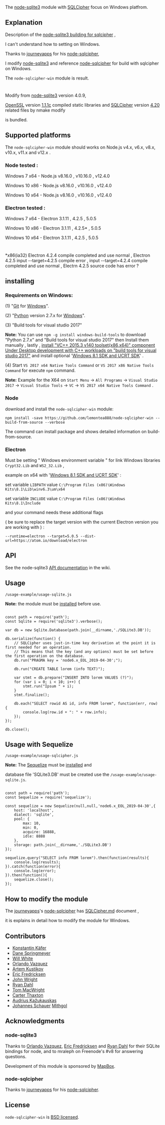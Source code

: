 
The [node-sqlite3](https://github.com/mapbox/node-sqlite3) module with [SQLCipher](https://www.zetetic.net/sqlcipher/) focus on Windows platfrom.



## Explanation

Description of the [node-sqlite3 building for sqlcipher](https://github.com/mapbox/node-sqlite3#building-for-sqlcipher) ,

I can't understand how to setting on Windows.

Thanks to [journeyapps](https://github.com/journeyapps) for his [node-sqlcipher](https://github.com/journeyapps/node-sqlcipher),

I modify [node-sqlite3](https://github.com/mapbox/node-sqlite3) and reference [node-sqlcipher](https://github.com/journeyapps/node-sqlcipher) for build with sqlcipher on Windows.

The ``` node-sqlcipher-win ``` module is result.

#

Modify from [node-sqlite3](https://github.com/mapbox/node-sqlite3) version 4.0.9,

[OpenSSL](https://www.openssl.org/) version [1.1.1c](https://www.openssl.org/source/openssl-1.1.1c.tar.gz) compiled static libraries and [SQLCipher](https://www.zetetic.net/sqlcipher/) version [4.20](https://github.com/sqlcipher/sqlcipher) related files by nmake modify

is bundled.



## Supported platforms

The ``` node-sqlcipher-win ``` module should works on Node.js v4.x, v6.x, v8.x, v10.x, v11.x and v12.x .

### Node tested : 

Windows 7 x64 - Node.js  v8.16.0 , v10.16.0 , v12.4.0 

Windows 10 x86 - Node.js  v8.16.0 , v10.16.0 , v12.4.0 

Windows 10 x64 - Node.js  v8.16.0 , v10.16.0 , v12.4.0

### Electron tested :

Windows 7 x64 - Electron 3.1.11 , 4.2.5 , 5.0.5 

Windows 10 x86 - Electron 3.1.11 , 4.2.5* , 5.0.5

Windows 10 x64 - Electron 3.1.11 , 4.2.5 , 5.0.5

#

*x86(ia32) Electron 4.2.4 compile completed and use normal , Electron 4.2.5  input --target=4.2.5 compile error , input --target=4.2.4 compile completed and use normal , Electrn 4.2.5 source code has error ?


## installing

### Requirements on Windows:

(1) "[Git](https://git-scm.com/) for [Windows](https://git-scm.com/download/win)".

(2) "[Python](https://www.python.org/) version 2.7.x for [Windows](https://www.python.org/downloads/windows)".

(3) "Build tools for visual studio 2017"

 **Note:**  You can use ` npm -g install windows-build-tools ` to download "Python 2.7.x" and "Build tools for visual studio 2017" then Install them manually , lastly , [install "VC++ 2015.3 v140 toolset(x86,x64)" component Under Desktop development with C++ workloads on "build tools for visual studio 2017"](https://devblogs.microsoft.com/cppblog/visual-studio-build-tools-now-include-the-vs2017-and-vs2015-msvc-toolsets) and install optional '[Windows 8.1 SDK and UCRT SDK](https://devblogs.microsoft.com/wp-content/uploads/sites/9/2019/02/buildtools1102.png)' .
 
(4) Start ``` VS 2017 x64 Native Tools Command ``` or ``` VS 2017 x86 Native Tools Command ``` for execute ``` npm ``` command.

**Note:** Example for the X64 on ``` Start Menu ``` -> ``` All Programs ``` -> ``` Visual Studio 2017 ``` -> ``` Visual Studio Tools ``` -> ``` VC ``` -> ``` VS 2017 x64 Native Tools Command ``` .

### Node

download and install the `node-sqlcipher-win` module:

``` npm install -save https://github.com/lemontea888/node-sqlcipher-win --build-from-source --verbose ```

The command can install package and shows detailed information on build-from-source.

### Electron

Must be setting " Windows environment variable " for link Windows libraries ``` Crypt32.Lib ``` and ``` WS2_32.Lib ``` ,

example on x64 with '[Windows 8.1 SDK and UCRT SDK](https://devblogs.microsoft.com/wp-content/uploads/sites/9/2019/02/buildtools1102.png)' : 

set variable ` LIBPATH ` value ` C:\Program Files (x86)\Windows Kits\8.1\Lib\winv6.3\um\x64 `

set variable ` INCLUDE ` value ` C:\Program Files (x86)\Windows Kits\8.1\Include `

and your command needs these additional flags

( be sure to replace the target version with the current Electron version you are working with ) : 

``` --runtime=electron --target=5.0.5 --dist-url=https://atom.io/download/electron ```

## API

See the node-sqlite3 [API documentation](https://github.com/mapbox/node-sqlite3/wiki) in the wiki.



## Usage

``` /usage-example/usage-sqlite.js ```

**Note:** the module must be [installed](#installing) before use.

```

const path = require('path');
const Sqlite = require('sqlite3').verbose();

var db = new Sqlite.Database(path.join(__dirname,'./SQLite3.DB'));

db.serialize(function() {
    // SQLCipher uses just-in-time key derivation at the point it is first needed for an operation. 
    // This means that the key (and any options) must be set before the first operation on the database.
    db.run("PRAGMA key = 'node6.x_EOL_2019-04-30';");
   
    db.run("CREATE TABLE lorem (info TEXT)");
 
    var stmt = db.prepare("INSERT INTO lorem VALUES (?)");
    for (var i = 0; i < 10; i++) {
        stmt.run("Ipsum " + i);
    }
    stmt.finalize();
   
    db.each("SELECT rowid AS id, info FROM lorem", function(err, row) {
        console.log(row.id + ": " + row.info);
    });
});
   
db.close();

```



## Usage with Sequelize

``` /usage-example/usage-sqlcipher.js ```

**Note:** The [Sequelize](http://docs.sequelizejs.com) must be [installed](https://github.com/sequelize/sequelize#installation) and 

database file 'SQLite3.DB' must be created use the ` /usage-example/usage-sqlite.js `.

```

const path = require('path');
const Sequelize = require('sequelize');

const sequelize = new Sequelize(null,null,'node6.x_EOL_2019-04-30',{
    host: 'localhost',
    dialect: 'sqlite',
    pool: {
        max: 10,
        min: 0,
        acquire: 16888,
        idle: 8888
    },
    storage: path.join(__dirname,'./SQLite3.DB')
});

sequelize.query("SELECT info FROM lorem").then(function(results){
    console.log(results);
}).catch(function(error){
    console.log(error);
}).then(function(){
    sequelize.close();
});

```



## How to modify the module

The [journeyapps](https://github.com/journeyapps)'s [node-sqlcipher](https://github.com/journeyapps/node-sqlcipher) has  [SQLCipher.md](https://github.com/journeyapps/node-sqlcipher/blob/master/SQLCipher.md) document , 

it is explains in detail how to modify the module for Windows.




## Contributors

* [Konstantin Käfer](https://github.com/kkaefer)
* [Dane Springmeyer](https://github.com/springmeyer)
* [Will White](https://github.com/willwhite)
* [Orlando Vazquez](https://github.com/orlandov)
* [Artem Kustikov](https://github.com/artiz)
* [Eric Fredricksen](https://github.com/grumdrig)
* [John Wright](https://github.com/mrjjwright)
* [Ryan Dahl](https://github.com/ry)
* [Tom MacWright](https://github.com/tmcw)
* [Carter Thaxton](https://github.com/carter-thaxton)
* [Audrius Kažukauskas](https://github.com/audriusk)
* [Johannes Schauer](https://github.com/pyneo)
 [Mithgol](https://github.com/Mithgol)



## Acknowledgments

### node-sqlite3

Thanks to [Orlando Vazquez](https://github.com/orlandov),
[Eric Fredricksen](https://github.com/grumdrig) and 
[Ryan Dahl](https://github.com/ry) for their SQLite bindings for node, and to mraleph on Freenode's #v8 for answering questions.

Development of this module is sponsored by [MapBox](http://mapbox.org/).

### node-sqlcipher

Thanks to [journeyapps](https://github.com/journeyapps) for his [node-sqlcipher](https://github.com/journeyapps/node-sqlcipher).



## License

``` node-sqlcipher-win ``` is [BSD licensed](https://github.com/lemontea888/node-sqlite3-sqlcipher/raw/master/LICENSE).


